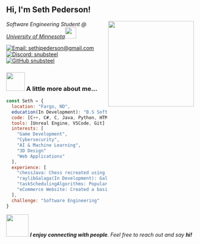 <h2> Hi, I'm Seth Pederson! </h2>

<img align='right' src="https://media.giphy.com/media/26AHONQ79FdWZhAI0/giphy.gif" width="230">

<p><em>Software Engineering Student @ <a href="https://crk.umn.edu/academics/software-engineering/online">University of Minnesota</a><img src="https://media.giphy.com/media/WUlplcMpOCEmTGBtBW/giphy.gif" width="30">  
</em></p>

[![Email: sethjpederson@gmail.com](https://img.shields.io/badge/-Email-red?style=flat-square&logo=Gmail&logoColor=white)](mailto:sethjpederson@gmail.com)
[![Discord: snubsteel](https://img.shields.io/badge/-Discord-7289DA?style=flat-square&logo=Discord&logoColor=white)](https://discordapp.com/users/snubsteel)
[![GitHub snubsteel](https://img.shields.io/github/followers/snubsteel?label=follow&style=social)](https://github.com/snubsteel)

### <img src="https://media.giphy.com/media/VgCDAzcKvsR6OM0uWg/giphy.gif" width="50"> A little more about me...  

```javascript
const Seth = {
  location: "Fargo, ND",
  education(In Development): "B.S Software Engineering, Minor in ITM & Cybersecurity",
  code: [C++, C#, C, Java, Python, HTML, CSS, Javascript, SQL],
  tools: [Unreal Engine, VSCode, Git]
  interests: [
    "Game Development",
    "Cybersecurity",
    "AI & Machine Learning",
    "3D Design"
    "Web Applications"
  ],
  experience: [
    "chessJava: Chess recreated using Java",
    "raylibGalaga(In Development): Galaga recreated using Raylib and C++",
    "taskSchedulingAlgorithms: Popular task scheduling algorithms recreated in Java"
    "eCommerce Website: Created a basic eCommerce website using HTML, CSS, and Javascript"
  ],
  challenge: "Software Engineering"
}
```

<img src="https://media.giphy.com/media/LnQjpWaON8nhr21vNW/giphy.gif" width="60"> <em><b>I enjoy connecting with people</b>. Feel free to reach out and say <b>hi!</b></em>
